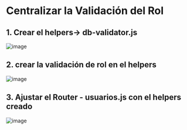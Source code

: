 # Centralizar la Validación del Rol

## 1. Crear el helpers-> db-validator.js

![image](https://user-images.githubusercontent.com/31961588/200204084-5fb0c40a-fe22-48b3-bcaa-996bc7a5abb3.png)

## 2. crear la validación de rol en el helpers

![image](https://user-images.githubusercontent.com/31961588/200204265-4d603442-ac06-4fef-8360-bf69b028e43a.png)

## 3. Ajustar el Router - usuarios.js con el helpers creado 

![image](https://user-images.githubusercontent.com/31961588/200204458-ef9dd5f7-bf93-4ae5-961d-7370c4f05fdf.png)

